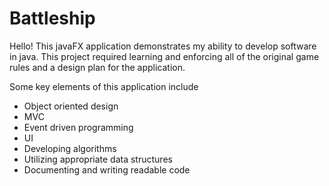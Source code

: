 # Battleship
Hello!
This javaFX application demonstrates my ability to develop software in java.
This project required learning and enforcing all of the original game rules and a design plan for the application.

Some key elements of this application include
- Object oriented design
- MVC
- Event driven programming
- UI
- Developing algorithms
- Utilizing appropriate data structures
- Documenting and writing readable code
